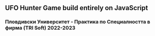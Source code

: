 ## UFO Hunter Game build entirely on JavaScript

### Пловдивски Университет - Практика по Специалността в фирма (TRI Soft) 2022-2023
